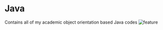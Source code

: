 # Java
Contains all of my academic object orientation based Java codes
![feature](https://user-images.githubusercontent.com/115401989/209927445-895ad4c3-ff5b-476b-9b2c-d195a24bfa4c.png)
